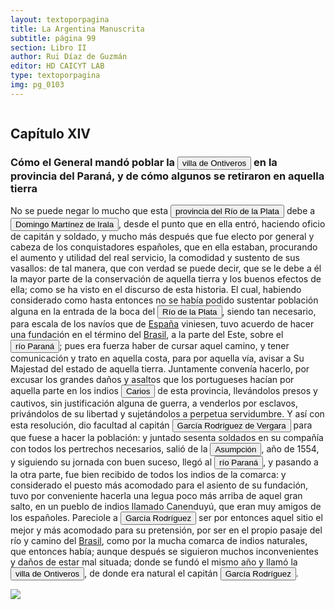 ```yaml
---
layout: textoporpagina
title: La Argentina Manuscrita
subtitle: página 99
section: Libro II
author: Rui Díaz de Guzmán
editor: HD CAICYT LAB
type: textoporpagina
img: pg_0103
---
```


<div class="row">
    <div class="column">
<h2>Capítulo XIV</h2><h3>Cómo el General mandó poblar la <a href="https://recogito.pelagios.org/document/wzqxhk0h3vpikm/part/1/edit#25948554-9517-44e9-84e6-45c1c6e6d400" target="_blank"><button class="balloon" data-balloon-pos="up" data-balloon-length="large" data-balloon="Ciudad fundada por Vergara al este del Paraná; y origen de este nombre.Era imposible elegir un peor asiento para una población: así es que se tuvo que desampararlo poco después, para fundar la Ciudad Real, la que también fue abandonada para retirarse al otro lado del Paraná, donde está ahora Villarrica del Espíritu Santo. Se hicieron, pues, tres ensayos para establecer un solo pueblo. Ontiveros, o más bien Fontiberos (Fons Iberi), pequeña ciudad de Castilla la Vieja, cerca de Salamanca, era la patria de Vergara, que quiso tributarle el homenaje de hacerla revivir en las orillas del Paraná. V. Ciudad Real.Villa de Ontiveros en la Provincia del Guayrá (Gobernación del Paraguay), fue una efímera villa española fundada en 1554 en el actual noroeste del Estado de Paraná (Brasil), unos cincuenta kilómetros al norte del Salto del Guairá del río Paraná, aunque otras fuentes la sitúan en la ribera oriental del río, en el Estado de Mato Grosso del Sur.">villa de Ontiveros</button></a> en la provincia del Paraná, y de cómo algunos se retiraron en aquella tierra</h3><p>No se puede negar lo mucho que esta <a href="https://recogito.pelagios.org/document/wzqxhk0h3vpikm/part/1/edit#5e00408c-f780-4f28-b327-ec403edd3889" target="_blank"><button class="balloon" data-balloon-pos="up" data-balloon-length="large" data-balloon="Refiere a la Provincia del Río de la Plata, un espacio creado a partir de las capitulaciones que firmó el primer adelantado Pedro de Mendoza con Carlos I en 1534.La misma limitaba al norte con los territorios otorgados a Diego de Almagro, ocupando una franja que se extendería entre el Mar del Sur y el Mar Océano Austral. La exploración y ocupación efectiva del terreno delimitarían el espacio de la provincia del Río de la Plata al sector atlántico y específicamente, al eje fluvial Paraná-Plata.">provincia del Río de la Plata</button></a> debe a <button class="balloon" data-balloon-pos="up" data-balloon-length="large" data-balloon="Domingo Martínez de Irala (Vergara de la Hermandad de Guipúzcoa, Corona de Castilla, 1509 - Asunción del Paraguay, Virreinato del Perú, 3 de octubre de 1556) fue un conquistador, explorador y colonizador español que como lugarteniente de Juan de Ayolas quien lo nombrara interinamente hasta que regresara como teniente de gobernador de La Candelaria en 1537, luego lo sería de hecho, y posteriormente elegido por el pueblo según real cédula, como teniente de gobernador general de Asunción.Ocupó tres veces el cargo de gobernador interino del Río de la Plata y del Paraguay, en los períodos de 1539 a 1542, de 1544 hasta 1548 y por último desde 1549. El emperador Carlos V lo nombraría definitivamente como titular en el cargo gubernamental en el año 1555, que lo ostentaría hasta su fallecimiento.En 1543 fundó en el Chaco Boreal el Puerto de los Reyes, a orillas del río Paraguay y del pantano de los Jarayes, sobre las costas de la laguna La Gaiba.Avellaneda, Mercedes; Perusset, Macarena, &quot;Irala, el primer estratega del Plata&quot;, en Historia Paraguaya. Anuario de la Academia Paraguaya de la Historia, vol. XLVI, 2006, pp. 319-363.Lafuente Machain, Ricardo, El gobernador Domingo de Irala, Asunción, Academia Paraguaya de la Historia, 2005 [1939].">Domingo Martínez de Irala</button>, desde el punto que en ella entró, haciendo oficio de capitán y soldado, y mucho más después que fue electo por general y cabeza de los conquistadores españoles, que en ella estaban, procurando el aumento y utilidad del real servicio, la comodidad y sustento de sus vasallos: de tal manera, que con verdad se puede decir, que se le debe a él la mayor parte de la conservación de aquella tierra y los buenos efectos de ella; como se ha visto en el discurso de esta historia. El cual, habiendo considerado como hasta entonces no se había podido sustentar población alguna en la entrada de la boca del <a href="https://recogito.pelagios.org/document/wzqxhk0h3vpikm/part/1/edit#5b310f0b-ac22-49a8-8c5a-bccc26509557" target="_blank"><button class="balloon" data-balloon-pos="up" data-balloon-length="large" data-balloon="Refiere a la Provincia del Río de la Plata, un espacio creado a partir de las capitulaciones que firmó el primer adelantado Pedro de Mendoza con Carlos I en 1534.La misma limitaba al norte con los territorios otorgados a Diego de Almagro, ocupando una franja que se extendería entre el Mar del Sur y el Mar Océano Austral. La exploración y ocupación efectiva del terreno delimitarían el espacio de la provincia del Río de la Plata al sector atlántico y específicamente, al eje fluvial Paraná-Plata">Río de la Plata</button></a>, siendo tan necesario, para escala de los navíos que de <a href="https://recogito.pelagios.org/document/wzqxhk0h3vpikm/part/1/edit#c3c333e4-ebd2-48e3-a53b-e9a81dbefe0c" target="_blank">España</a> viniesen, tuvo acuerdo de hacer una fundación en el término del <a href="https://recogito.pelagios.org/document/wzqxhk0h3vpikm/part/1/edit#ddf9aadf-4c51-4e37-ad2d-2cb63edffe22" target="_blank">Brasil</a>, a la parte del Este, sobre el <a href="https://recogito.pelagios.org/document/wzqxhk0h3vpikm/part/1/edit#51bc387d-32b7-49db-8bba-7f083c8f2180" target="_blank"><button class="balloon" data-balloon-pos="up" data-balloon-length="large" data-balloon="Refiere al río Paraná">río Paraná</button></a>; pues era fuerza haber de cursar aquel camino, y tener comunicación y trato en aquella costa, para por aquella vía, avisar a Su Majestad del estado de aquella tierra. Juntamente convenía hacerlo, por excusar los grandes daños y asaltos que los portugueses hacían por aquella parte en los indios <button class="balloon" data-balloon-pos="up" data-balloon-length="large" data-balloon="Parcialidad guaraní que estaba instalada en las proximidades de donde fue fundada la ciudad de Asunción. Es frecuente que se utilice su nombre para denominar a todos los guaraníes.">Carios</button> de esta provincia, llevándolos presos y cautivos, sin justificación alguna de guerra, a venderlos por esclavos, privándolos de su libertad y sujetándolos a perpetua servidumbre. Y así con esta resolución, dio facultad al capitán <button class="balloon" data-balloon-pos="up" data-balloon-length="large" data-balloon="Vergara (García Rodríguez); capitán, natural de Castilla la Vieja; viene con Cabeza de Vaca. Se opone al nombramiento de un gobernador propietario, durante la ausencia de Irala. Asiste a la elección de su sucesor">García Rodríguez de Vergara</button> para que fuese a hacer la población: y juntado sesenta soldados en su compañía con todos los pertrechos necesarios, salió de la <a href="https://recogito.pelagios.org/document/wzqxhk0h3vpikm/part/1/edit#1909efe2-cbde-4e1c-949a-523a81563271" target="_blank"><button class="balloon" data-balloon-pos="up" data-balloon-length="large" data-balloon="Asunción del Paraguay.">Asumpción</button></a>, año de 1554, y siguiendo su jornada con buen suceso, llegó al <a href="https://recogito.pelagios.org/document/wzqxhk0h3vpikm/part/1/edit#aaa50f1c-bd3a-426e-b569-323f601f7f8f" target="_blank"><button class="balloon" data-balloon-pos="up" data-balloon-length="large" data-balloon="Refiere al río Paraná">río Paraná</button></a>, y pasando a la otra parte, fue bien recibido de todos los indios de la comarca: y considerado el puesto más acomodado para el asiento de su fundación, tuvo por conveniente hacerla una legua poco más arriba de aquel gran salto, en un pueblo de indios llamado Canenduyú, que eran muy amigos de los españoles. Pareciole a <button class="balloon" data-balloon-pos="up" data-balloon-length="large" data-balloon="Vergara (García Rodríguez); capitán, natural de Castilla la Vieja; viene con Cabeza de Vaca. Se opone al nombramiento de un gobernador propietario, durante la ausencia de Irala. Asiste a la elección de su sucesor">García Rodríguez</button> ser por entonces aquel sitio el mejor y más acomodado para su pretensión, por ser en el propio pasaje del río y camino del <a href="https://recogito.pelagios.org/document/wzqxhk0h3vpikm/part/1/edit#45f6b6f1-21ff-41f8-a0e0-a9b74777bab1" target="_blank">Brasil</a>, como por la mucha comarca de indios naturales, que entonces había; aunque después se siguieron muchos inconvenientes y daños de estar mal situada; donde se fundó el mismo año y llamó la <a href="https://recogito.pelagios.org/document/wzqxhk0h3vpikm/part/1/edit#00407921-e11b-4fcb-becf-07908ed95c87" target="_blank"><button class="balloon" data-balloon-pos="up" data-balloon-length="large" data-balloon="Ciudad fundada por Vergara al este del Paraná; y origen de este nombre.Era imposible elegir un peor asiento para una población: así es que se tuvo que desampararlo poco después, para fundar la Ciudad Real, la que también fue abandonada para retirarse al otro lado del Paraná, donde está ahora Villarrica del Espíritu Santo. Se hicieron, pues, tres ensayos para establecer un solo pueblo. Ontiveros, o más bien Fontiberos (Fons Iberi), pequeña ciudad de Castilla la Vieja, cerca de Salamanca, era la patria de Vergara, que quiso tributarle el homenaje de hacerla revivir en las orillas del Paraná. V. Ciudad Real.Villa de Ontiveros en la Provincia del Guayrá (Gobernación del Paraguay), fue una efímera villa española fundada en 1554 en el actual noroeste del Estado de Paraná (Brasil), unos cincuenta kilómetros al norte del Salto del Guairá del río Paraná, aunque otras fuentes la sitúan en la ribera oriental del río, en el Estado de Mato Grosso del Sur.">villa de Ontiveros</button></a>, de donde era natural el capitán <button class="balloon" data-balloon-pos="up" data-balloon-length="large" data-balloon="Vergara (García Rodríguez); capitán, natural de Castilla la Vieja; viene con Cabeza de Vaca. Se opone al nombramiento de un gobernador propietario, durante la ausencia de Irala. Asiste a la elección de su sucesor">García Rodríguez</button>. </p></div>

<div class="column">
<a href="{{site.baseurl}}/assets/img/argentina_manuscrita/{{page.img}}.jpg"><img src="{{site.baseurl}}/assets/img/argentina_manuscrita/{{page.img}}.jpg"></a>
    </div>
</div>